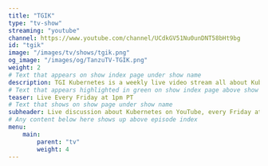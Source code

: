 ```yaml
---
title: "TGIK"
type: "tv-show"
streaming: "youtube"
channel: https://www.youtube.com/channel/UCdkGV51Nu0unDNT58bHt9bg
id: "tgik"
image: "/images/tv/shows/tgik.png"
og_image: "/images/og/TanzuTV-TGIK.png"
weight: 2
# Text that appears on show index page under show name
description: TGI Kubernetes is a weekly live video stream all about Kubernetes.
# Text that appears highlighted in green on show index page above show name
teaser: Live Every Friday at 1pm PT
# Text that shows on show page under show name
subheader: Live discussion about Kubernetes on YouTube, every Friday at 1pm PT.
# Any content below here shows up above episode index
menu:
    main:
        parent: "tv"
        weight: 4
---
```

